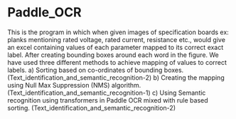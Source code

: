 # Paddle_OCR
This is the program in which when given images of specification boards ex: planks mentioning rated voltage, rated current, resistance etc., would give an excel containing values of each parameter mapped to its correct exact label.
After creating bounding boxes around each word in the figure. We have used three different methods to achieve mapping of values to correct labels.
a) Sorting based on co-ordinates of bounding boxes. (Text_identification_and_semantic_recognition-2)
b) Creating the mapping using Null Max Suppression (NMS) algorithm. (Text_identification_and_semantic_recognition-1)
c) Using Semantic recognition using transformers in Paddle OCR mixed with rule based sorting. (Text_identification_and_semantic_recognition-2)
